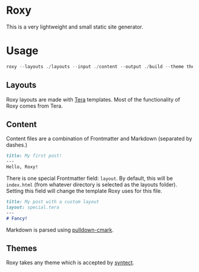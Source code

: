 # Roxy
This is a very lightweight and small static site generator.

# Usage

```rs
roxy --layouts ./layouts --input ./content --output ./build --theme theme.tmTheme
```

## Layouts

Roxy layouts are made with [Tera](https://github.com/Keats/tera) templates. Most of the functionality of Roxy comes from Tera.

## Content

Content files are a combination of Frontmatter and Markdown (separated by dashes.)

```md
title: My first post!
---
Hello, Roxy!
```

There is one special Frontmatter field: `layout`. By default, this will be `index.html` (from whatever directory is selected as the layouts folder). Setting this field will change the template Roxy uses for this file.

```md
title: My post with a custom layout
layout: special.tera
---
# Fancy!
```

Markdown is parsed using [pulldown-cmark](https://github.com/raphlinus/pulldown-cmark).

## Themes

Roxy takes any theme which is accepted by [syntect](https://github.com/trishume/syntect).

